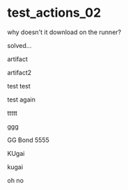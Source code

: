# test_actions_02

why doesn't it download on the runner?

solved...

artifact

artifact2

test
test

test again

ttttt

ggg

GG Bond
5555

KUgai

kugai

oh no

